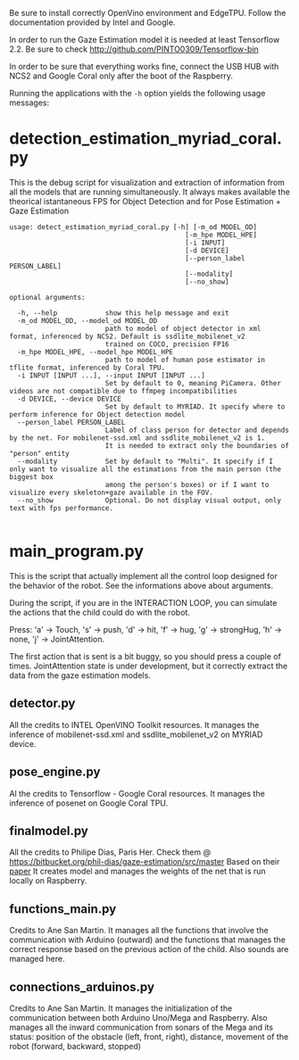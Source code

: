 
Be sure to install correctly OpenVino environment and EdgeTPU. Follow the documentation provided by Intel and Google.

In order to run the Gaze Estimation model it is needed at least Tensorflow 2.2. Be sure to check http://github.com/PINTO0309/Tensorflow-bin

In order to be sure that everything works fine, connect the USB HUB with NCS2 and Google Coral only after the boot of the Raspberry.

Running the applications with the `-h` option yields the following usage messages:

# detection_estimation_myriad_coral.py

This is the debug script for visualization and extraction of information from all the models that are running simultaneously.
It always makes available the theorical istantaneous FPS for Object Detection and for Pose Estimation + Gaze Estimation

```
usage: detect_estimation_myriad_coral.py [-h] [-m_od MODEL_OD]
                                            [-m_hpe MODEL_HPE]
                                            [-i INPUT]
                                            [-d DEVICE]
                                            [--person_label PERSON_LABEL]
                                            [--modality]
                                            [--no_show]

optional arguments:

  -h, --help            show this help message and exit
  -m_od MODEL_OD, --model_od MODEL_OD
                        path to model of object detector in xml format, inferenced by NCS2. Default is ssdlite_mobilenet_v2
                        trained on COCO, precision FP16
  -m_hpe MODEL_HPE, --model_hpe MODEL_HPE
                        path to model of human pose estimator in tflite format, inferenced by Coral TPU.                      
  -i INPUT [INPUT ...], --input INPUT [INPUT ...] 
                        Set by default to 0, meaning PiCamera. Other videos are not compatible due to ffmpeg incompatibilities
  -d DEVICE, --device DEVICE
                        Set by default to MYRIAD. It specify where to perform inference for Object detection model
  --person_label PERSON_LABEL
                        Label of class person for detector and depends by the net. For mobilenet-ssd.xml and ssdlite_mobilenet_v2 is 1.
                        It is needed to extract only the boundaries of "person" entity
  --modality            Set by default to "Multi". It specify if I only want to visualize all the estimations from the main person (the biggest box
                        among the person's boxes) or if I want to visualize every skeleton+gaze available in the FOV.
  --no_show             Optional. Do not display visual output, only text with fps performance.
  
```
# main_program.py

This is the script that actually implement all the control loop designed for the behavior of the robot. See the informations above about arguments.

During the script, if you are in the INTERACTION LOOP, you can simulate the actions that the child could do with the robot.

Press: 'a' -> Touch, 's' -> push, 'd' -> hit, 'f' -> hug, 'g' -> strongHug, 'h' -> none, 'j' -> JointAttention.

The first action that is sent is a bit buggy, so you should press a couple of times. JointAttention state is under development, but it correctly
extract the data from the gaze estimation models.

## detector.py

All the credits to INTEL OpenVINO Toolkit resources.
It manages the inference of mobilenet-ssd.xml and ssdlite_mobilenet_v2 on MYRIAD device.

## pose_engine.py

Al the credits to Tensorflow - Google Coral resources.
It manages the inference of posenet on Google Coral TPU.

## finalmodel.py

All the credits to Philipe Dias, Paris Her. Check them @ https://bitbucket.org/phil-dias/gaze-estimation/src/master
Based on their [paper](https://openacces.thecvf.com/content_WACV_2020/papers/Dias_Gaze_Estimation_for_Assisted_Living_Environments_WACV_2020_paper.pdf)
It creates model and manages the weights of the net that is run locally on Raspberry.

## functions_main.py

Credits to Ane San Martin.
It manages all the functions that involve the communication with Arduino (outward) and the functions that manages the
correct response based on the previous action of the child. Also sounds are managed here.

## connections_arduinos.py

Credits to Ane San Martin.
It manages the initialization of the communication between both Arduino Uno/Mega and Raspberry. Also manages all the
inward communication from sonars of the Mega and its status: position of the obstacle (left, front, right), distance, movement 
of the robot (forward, backward, stopped)
